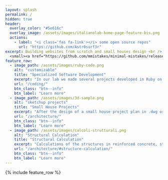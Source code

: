 ```yaml
---
layout: splash
permalink: /
hidden: true
header:
  overlay_color: "#5e616c"
  overlay_image: /assets/images/italianolab-home-page-feature-bis.png
  actions:
    - label: "<i class='fas fa-link'></i> some open source repos"
      url: "https://github.com/Astr0surf3r"
excerpt: Building websites from scratch and small houses design <br />
  <small><a href="https://github.com/mmistakes/minimal-mistakes/releases/tag/4.24.0"></a></small>
feature_row:
  - image_path: /assets/images/ruby-code.png
    alt: "customizable"
    title: "Specialized Software Development"
    excerpt: "In our lab we made several projects developed in Ruby on Rails for many company's field of business: logistic, health care, real estate."
    url: "/coding/"
    btn_class: "btn--info"
    btn_label: "Learn more"
  - image_path: /assets/images/3d-sample.png
    alt: "sketchup projects"
    title: "Small House Projects"
    excerpt: "After the design of a small house project plan in .dwg or .dxf we can create a 3D model using a 3D software like Sketchup."
    url: "/architecture/"
    btn_class: "btn--info"
    btn_label: "Learn more"
  - image_path: /assets/images/calcoli-strutturali.png
    alt: "Structural Calculation"
    title: "Structural Calculation"
    excerpt: "Calculations of the structures in reinforced concrete, steel and masonry walls using design software and manual calculations"
    url: "/architecture/#structure-calculation/"
    btn_class: "btn--info"
    btn_label: "Learn more"      
---
```


{% include feature_row %}


